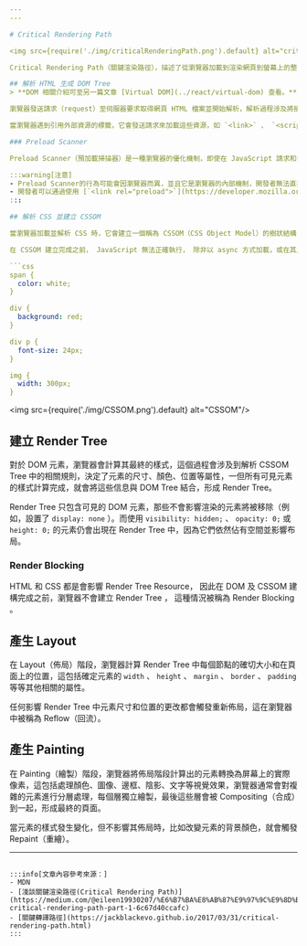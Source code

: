 ```yaml
---
---

# Critical Rendering Path

<img src={require('./img/criticalRenderingPath.png').default} alt="criticalRenderingPath"/>

Critical Rendering Path（關鍵渲染路徑），描述了從瀏覽器加載到渲染網頁到螢幕上的整個過程，這個過程中的每一步都對網頁的加載速度和性能有顯著影響。

## 解析 HTML 生成 DOM Tree
> **DOM 相關介紹可至另一篇文章 [Virtual DOM](../react/virtual-dom) 查看。**

瀏覽器發送請求（request）至伺服器要求取得網頁 HTML 檔案並開始解析，解析過程涉及將接收到的字節（Bytes）轉換成字符（Characters），然後進一步解析成標記（Tokens）和節點（Nodes），最終建立成 DOM Tree。

當瀏覽器遇到引用外部資源的標籤，它會發送請求來加載這些資源，如 `<link>` 、 `<script>` 、 `<img>` 等，當遇到 `<script>` 標籤時，它會立即停止 DOM 的建構，這是因為 JavaScript 可能會改變 DOM 的結構，所以瀏覽器需要等待 JavaScript 執行完畢才能繼續 DOM 的建構，這種行為被稱為「禁止剖析器」（parser blocking）。

### Preload Scanner

Preload Scanner（預加載掃描器）是一種瀏覽器的優化機制，即使在 JavaScript 請求和執行的過程中，瀏覽器仍然可以利用 Preload Scanner 機制來識別，並提前發起網路請求來加載其他資源。

:::warning[注意]
- Preload Scanner的行為可能會因瀏覽器而異，並且它是瀏覽器的內部機制，開發者無法直接控制。
- 開發者可以通過使用 [`<link rel="preload">`](https://developer.mozilla.org/zh-CN/docs/Web/HTML/Attributes/rel/preload) 標籤來明確指示瀏覽器預加載特定資源。
:::

## 解析 CSS 並建立 CSSOM

當瀏覽器加載並解析 CSS 時，它會建立一個稱為 CSSOM（CSS Object Model）的樹狀結構，反映了 CSS 中各個樣式規則的繼承和層疊關係，並且是根據選擇器的關係建立的，而不是根據 HTML 文件的結構。

在 CSSOM 建立完成之前， JavaScript 無法正確執行， 除非以 async 方式加載，或在其之前執行。

```css
span {
  color: white;
}

div {
  background: red;
}

div p {
  font-size: 24px;
}

img {
  width: 300px;
}
```

<img src={require('./img/CSSOM.png').default} alt="CSSOM"/>

## 建立 Render Tree

對於 DOM 元素，瀏覽器會計算其最終的樣式，這個過程會涉及到解析 CSSOM Tree 中的相關規則，決定了元素的尺寸、顏色、位置等屬性，一但所有可見元素的樣式計算完成，就會將這些信息與 DOM Tree 結合，形成 Render Tree。

Render Tree 只包含可見的 DOM 元素，那些不會影響渲染的元素將被移除（例如，設置了 `display: none` ）。而使用 `visibility: hidden;` 、 `opacity: 0;` 或 `height: 0;` 的元素仍會出現在 Render Tree 中，因為它們依然佔有空間並影響布局。


### Render Blocking

HTML 和 CSS 都是會影響 Render Tree Resource， 因此在 DOM 及 CSSOM 建構完成之前，瀏覽器不會建立 Render Tree ， 這種情況被稱為 Render Blocking 。

## 產生 Layout

在 Layout（佈局）階段，瀏覽器計算 Render Tree 中每個節點的確切大小和在頁面上的位置，這包括確定元素的 `width` 、 `height` 、 `margin` 、 `border` 、 `padding` 等等其他相關的屬性。

任何影響 Render Tree 中元素尺寸和位置的更改都會觸發重新佈局，這在瀏覽器中被稱為 Reflow（回流）。

## 產生 Painting

在 Painting（繪製）階段，瀏覽器將佈局階段計算出的元素轉換為屏幕上的實際像素，這包括處理顏色、圖像、邊框、陰影、文字等視覺效果，瀏覽器通常會對複雜的元素進行分層處理，每個層獨立繪製，最後這些層會被 Compositing（合成）到一起，形成最終的頁面。

當元素的樣式發生變化，但不影響其佈局時，比如改變元素的背景顏色，就會觸發 Repaint（重繪）。

---
```

:::info[文章內容參考來源：]
- MDN
- [淺談關鍵渲染路徑(Critical Rendering Path)](https://medium.com/@eileen19930207/%E6%B7%BA%E8%AB%87%E9%97%9C%E9%8D%B5%E6%B8%B2%E6%9F%93%E8%B7%AF%E5%BE%91-critical-rendering-path-part-1-6c67d40ccafc)
- [關鍵轉譯路徑](https://jackblackevo.github.io/2017/03/31/critical-rendering-path.html)
:::